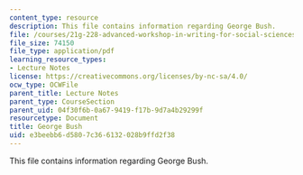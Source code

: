 ```yaml
---
content_type: resource
description: This file contains information regarding George Bush.
file: /courses/21g-228-advanced-workshop-in-writing-for-social-sciences-and-architecture-els-spring-2007/e3beebb6d5807c366132028b9ffd2f38_MIT21G.228S07_guidelines.pdf
file_size: 74150
file_type: application/pdf
learning_resource_types:
- Lecture Notes
license: https://creativecommons.org/licenses/by-nc-sa/4.0/
ocw_type: OCWFile
parent_title: Lecture Notes
parent_type: CourseSection
parent_uid: 04f30f6b-0a67-9419-f17b-9d7a4b29299f
resourcetype: Document
title: George Bush
uid: e3beebb6-d580-7c36-6132-028b9ffd2f38
---
```

This file contains information regarding George Bush.